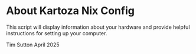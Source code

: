 # About Kartoza Nix Config

This script will display information about your hardware and
provide helpful instructions for setting up your computer.

Tim Sutton
April 2025